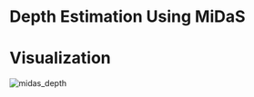 # Depth Estimation Using MiDaS

# Visualization
![midas_depth](https://github.com/Taarun-Srinivas/Depth-Estimation-using-MiDaS/assets/52371207/48216cd7-4d0d-44b6-b86b-e59a60683595)
